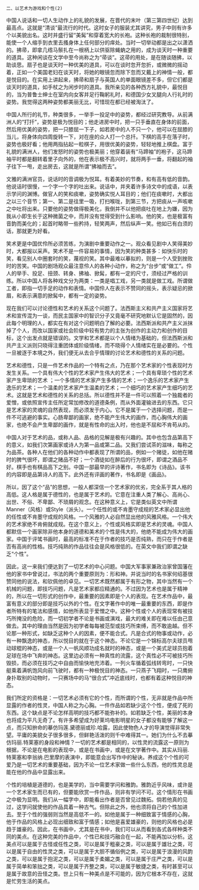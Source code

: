     二、以艺术为游戏和个性(2) 

   中国人说话和一切人生动作上的礼貌的发展，在晋代的末叶（第三第四世纪）达到最高点。这就是“清谈”最流行的时代。这时女子的服装尤其讲究，男子中则有许多个以美貌出名。这时并盛行留“美髯”和穿着宽大的长袍。这种长袍的裁制很特别，能使一个人缩手到衣里去搔身体上任何部分的痒处。当时一切举动都是出之以潇洒的。拂帚，即拿几绺马鬃扎在一根柄上以供驱除蝇蚋之用的，成为谈天时一种重要的道具。这种闲谈在文学中至今尚称之为“帚谈”。这帚的用处，是在随谈随拂，以助谈思。扇子也是谈天时一种优美的道具，可以在谈时忽开忽折，或微微的摇动着，正如一个美国老妇在谈天时，将她的眼镜忽而除下忽而又戴上的神情一般，都是悦目的。在实用上讲起来，拂帚和扇子与英国人的单面眼镜差不多，但它们都是谈天时的道具，如手杖之为闲步时的道具。我所亲见的各种西方礼貌中，最悦目的，当为普鲁士绅士在室内向女客并足行鞠躬礼时，和德国少女叉腿向人行礼时的姿势。我觉得这两种姿势都美丽无比，可惜现在都已经被淘汰了。

   中国人所行的礼节，种类很多，一举手一投足中的姿势，都经过研究教导。从前满洲人的“打扦”，姿势是极为悦目的；他走进房中时，把一只手垂直在身体的前面，然后用优美的姿势，把一只膝屈一下子，如若房中的人不只一个，他可以在屈膝的当儿，将身体向四周旋转一下，对在座的众人打一个总扦。下棋的高手在落子时，姿势也极好看；他用两指拈起一粒棋子，用很优美的姿势，轻轻地推上棋盘。富于礼貌的满洲人，他们发怒时的姿势也极美丽；他穿着装有“马蹄袖”的袍子，这马蹄袖平时都是翻转着里子向外的，他在表示极不高兴时，就将两手一垂，将翻起的袖子往下一甩，走出房去，这就是所谓“拂袖而去”。

   文雅的满洲官员，说话时的音调极为悦耳。有着美妙的节奏，和有高有低的音韵。他说话时很慢，一个字一个字的吐出来。说话中，并夹着许多诗文中的成语，以表示学问的渊博。做官人的笑和痰嗽，姿势确实悦人耳目的；他们在痰嗽时，大都出之以三个音节；第一、第二是往里一吸，打扫喉咙，到第三节，方把痰从一声咳嗽之中吐将出来。只要他的姿势做得极美化，我倒并不以他把痰吐在地上为嫌，因为我从小即生长于这种微菌之中，而并没有觉得受到什么影响。他的笑，也是极富有音韵而美化的；起首时略带一些矜持，轻笑两声，然后纵声一笑。他如已有白须的话，那就更为好看。

   笑术更是中国优伶所必须苦练，为演剧中重要动作之一。观众看见剧中人笑得美妙时，大都报以采声。笑术不是一件容易的事情，因为笑的种类甚多：如快乐时的笑，看见别人中圈套时的笑，蔑视的笑。其中最难以摹拟的，则是一个人受到挫败时的苦笑。中国的剧场观众最注意伶人的各种小动作，称之为“台步”或“做工”。伶人的举手、投足、扭颈、转身、拂袖、掀髯，都有一定的尺寸，须经过严格的训练。所以中国人将各种戏文分为两类：一类是唱工戏，另一类就是做工戏。所谓做工者，即指一切手足的动作和表情。中国伶人在表示不赞同的摇头，表示疑忌的掀眉，和表示满意的掀髯中，都有一定的姿势。

   现在我们可以讨论德性和艺术的关系这个问题了。法西斯主义和共产主义国家将艺术和宣传混为一谈，而民主国家中的智识分子又竟毫不研究地默认它是固然的，因此每个明理的人，都实在有对这个问题明白了解的必要。法西斯派和共产主义派抹掉了个人，而改以国家或社会阶级中较有势力的主张为创作的主动力和创作的目标，这个出发点就是错误的。文学和艺术都是以个人情绪为基础的，但法西斯派和共产主义派则只晓得注重团体或阶级情绪，而不晓得个人情绪实在是必要的。个性一旦被逐于本境之外，我们便无从去合乎情理的讨论艺术和德性的关系的问题。

   艺术和德性，只是一件艺术作品的一个特有之点，乃在那个艺术家的个性表现时方发生关系。一个具有伟大个性的艺术家产生伟大的艺术；一个具有卑琐个性的艺术家产生卑琐的艺术 ；一个多情的艺术家产生多情的艺术；一个逸乐的艺术家产生逸乐的艺术；一个温柔的艺术家产生温柔的艺术；一个细巧的艺术家产生细巧的艺术。这就是艺术和德性的关系的总括。所以德性并不是一件可以照着一个独裁者的爱憎，或依照宣传主任所定常加修改的道德条例，而从外面灌输进去的东西。它只是艺术家的灵魂的自然表现，而必须发于内心。它不是属于一个选择问题，而是一件不可逃避的事实。心肠卑鄙的画家，绝不能产生伟大的画作，而心胸伟大的画家，也绝不会产生卑鄙的画作，就是有性命的出入时，他也是不屈和不肯苟从的。

   中国人对于艺术的品，或称人品、品格的见解是极有兴趣的。其中也包含品第高下的意义，如我们次第画家或诗人为第一品或第二品。又我们尝试茶的滋味，每称之为品茶。各种人在他们的各种动作中都表现了所谓的品，例如一个赌徒，如他在赌时的脾气很坏，即谓之赌品不好；一个酒徒如在醉后的行为很坏，即谓之酒品不好。棋手也有棋品高下之别。中国一部最早的评诗著作，书名即为《诗品》。该书的内容即是品第诗人的高下。此外还有评画的著作，书名即是《画品》。

   所以，因了这个“品”的思想，一般人都深信一个艺术家的优劣，完全系于其人格的高低。这人格是属于德性的，也是属于艺术的。它意在注重人类了解心、高尚心、出世、不俗、不卑鄙、不琐屑的观念。在这种意义上，它是类似英文中所谓Manner（风格）或Style（派头）。一个任性的或不肯墨守成规的艺术家必显出他的任性或不肯墨守成规的风格。一个风雅的人必自然显出他的风雅风格。一个伟大的艺术家绝不肯俯就成规。在这个意义上，个性或风格实即是艺术的灵魂。中国人都默信一个画家除非他本身的道德和美术的个性是伟大的，他绝不能成为伟大的画家。中国于评骘书画时，最高的标准不在于作者的技巧是否纯熟，而只在于作者是否有高尚的性格。技巧纯熟的作品往往会是风格很低的。在英文中我们即谓之缺乏“个性”。

   因此，这一来我们便达到了一切艺术的中心问题。中国大军事家兼政治家曾国藩在他的家书中曾说过，书法的两个重要原则为：形和神。并说当时的名书家何绍基很赞同他的说法，和钦佩他的卓见。一切艺术既然都属于有形之物，其中当然有一个机械的问题，即技巧问题，凡是艺术家都应精通的。不过因为艺术也是属于精神的，所以在一切形式的创作中，最重要的因素即是个人的表现。在艺术作品中，最富有意义的部分即是技巧以外的个性。在文字著作中的唯一最重要的东西，即是作者所特有的笔法和感情，如他所表显于爱憎之中。这种个性或个人的表现常有被技巧所掩没的危险，而一切初学者不论是书画或演戏，最大的难关即在难以任由己意做去。其中的理由当然是因为初学者每每被范型或技巧所束缚，而不敢逾越。但不论那一种形式，如缺乏这种个人的因素，便不能合式。凡是合式的物事或动作，必有一种飘逸的神态，所以悦目的就在于这个神态。不论它是一个锦标高尔夫球员甩动球棍的神态，或是一个人一帆风顺功成名就时的神态，或是一个美式足球员抱着足球在场中飞奔的神态。这里边必须有一种真性的流露，这个真性必不可被技巧所毁损，而必须在技巧之中自由而愉快地充沛着。一列火车循着弧线转弯时，一只快艇乘着满帆饱风向前飞驶时，都有一种极悦目的神态。一只燕子飞翔时，一只鹰俯身扑取别的动物时，一只赛场中的马“很合式”冲近底线时，也都有着这种悦目的神态。

   我们所定的资格是：一切艺术必须有它的个性，而所谓的个性，无非就是作品中所显露的作者的性灵，中国人称之为心胸。一件作品如若缺少这个个性，便成了死的东西。这个缺点是不论怎样高明的技巧都不能弥补的。如若缺乏个性，美丽的本身也将成为平凡无奇了。有许多希望成为好莱坞电影明星的女子都没有能够了解这一点，而只知拚命的摹仿玛莲.黛德丽或珍.哈露，因此使物色人才的导演觉得非常失望。平庸的美貌女子很多很多，但鲜艳活泼的则千中难得其一。她们为什么不去摹仿玛丽.特莱塞的身段和神情？一切的艺术都是相同的，以性灵的流露这一原则为根据，不论是在电影的表现中，或是在书画中，或是在文学著作中。其实从玛丽.特莱塞和李翁纳.巴里摩的表演中，即能意会出写作中的秘诀。养成这个个性的可爱乃是一切艺术的重要基础，因为不论一位艺术家做一些什么东西，他的性灵总是能在他的作品中显露出来。

   个性的培植是道德的，也是美学的，当中需要学问和雅韵。雅韵近乎风味，或许是一个艺术家生而已有的，但要能欣赏一件作品，则非有学问不可。这个情形在书画之中极为显明。我们从一幅字中，即能看出作者是否曾见过魏拓。倘若他真的见过，这学问就使他的作品具着一种古气。但除此之外，他也须将自己的个性加进去。至于个性的强弱则当然是高低不一的。如他是属于一种细致富于情感的心胸，他于作品的风格上必现出细致和富于情感；如他是喜爱雄豪的，则他的风格也必是趋于雄豪的。因此，在书画中，尤其是在书中，我们可以从而看到各式各样种类不同的美点。在这种完美的作品中，个性已和技巧融合在一起，不能再加以分析。这美点可以是属于古怪或任性之类，可以是属于粗豪之类，可以是属于雄壮之类，可以是属于自由的性灵之类，可以是属于大胆不循俗例之类，可以是属于浪漫的风韵之类，可以是属于抱泥之类，可以是属于柔媚之类，可以是属于庄严之类，可以是属于简单和笨拙之类，可以是属于齐整之类，可以是属于敏捷之类，有时甚至可以是属于故意的丑怪之类。世上只有一种美点是不可能的，因为它根本不存在，这就是忙劳生活的美点。

